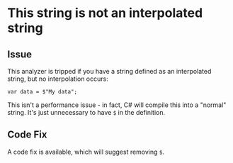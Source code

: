 # This string is not an interpolated string

## Issue

This analyzer is tripped if you have a string defined as an interpolated string, but no interpolation occurs:

```
var data = $"My data";
```

This isn't a performance issue - in fact, C# will compile this into a "normal" string. It's just unnecessary to have `$` in the definition.

## Code Fix

A code fix is available, which will suggest removing `$`.